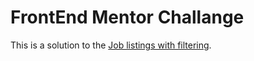 # FrontEnd Mentor Challange

This is a solution to the [Job listings with filtering](https://www.frontendmentor.io/challenges/job-listings-with-filtering-ivstIPCt).
